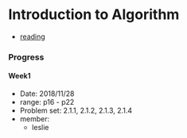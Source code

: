 
# Introduction to Algorithm
* [reading](https://labs.xjtudlc.com/labs/wldmt/reading%20list/books/Algorithms%20and%20optimization/Introduction%20to%20Algorithms.pdf)

### Progress

#### Week1
* Date: 2018/11/28
* range: p16 - p22
* Problem set: 2.1.1, 2.1.2, 2.1.3, 2.1.4
* member: 
  * leslie

